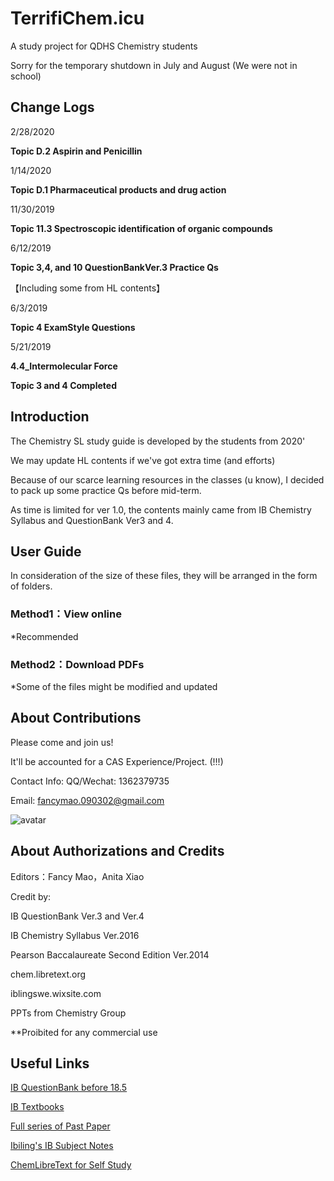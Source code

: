 # TerrifiChem.icu
A study project for QDHS Chemistry students

Sorry for the temporary shutdown in July and August (We were not in school)

## Change Logs

2/28/2020

**Topic D.2 Aspirin and Penicillin**

1/14/2020

**Topic D.1 Pharmaceutical products and drug action**

11/30/2019

**Topic 11.3 Spectroscopic identification of organic compounds**

6/12/2019

**Topic 3,4, and 10 QuestionBankVer.3 Practice Qs** 

【Including some from HL contents】

6/3/2019

**Topic 4 ExamStyle Questions** 

5/21/2019

**4.4_Intermolecular Force** 

**Topic 3 and 4 Completed**

## Introduction

The Chemistry SL study guide is developed by the students from 2020'

We may update HL contents if we've got extra time (and efforts)

Because of our scarce learning resources in the classes (u know), I decided to pack up some practice Qs before mid-term.

As time is limited for ver 1.0, the contents mainly came from IB Chemistry Syllabus and QuestionBank Ver3 and 4.

## User Guide

In consideration of the size of these files, they will be arranged in the form of folders.

### Method1：View online

*Recommended

### Method2：Download PDFs

*Some of the files might be modified and updated

## About Contributions

Please come and join us!

It'll be accounted for a CAS Experience/Project. (!!!)

Contact Info: QQ/Wechat: 1362379735

Email: fancymao.090302@gmail.com

![avatar](https://camo.githubusercontent.com/af66ed3ad2d9fd159b9f5fdc92ba0a1804cff642/68747470733a2f2f692e696d6775722e636f6d2f4766746846417a2e706e67)

## About Authorizations and Credits

Editors：Fancy Mao，Anita Xiao

Credit by: 

IB QuestionBank Ver.3 and Ver.4

IB Chemistry Syllabus Ver.2016

Pearson Baccalaureate Second Edition Ver.2014

chem.libretext.org

iblingswe.wixsite.com

PPTs from Chemistry Group

**Proibited for any commercial use

## Useful Links

[IB QuestionBank before 18.5](https://www.ibdocuments.com/IB%20QUESTIONBANKS/4.%20Fourth%20Edition/)


[IB Textbooks](https://www.ibdocuments.com/IB%20BOOKS/)

[Full series of Past Paper](https://www.ibdocuments.com/IB%20PAST%20PAPERS%20-%20SUBJECT/)

[Ibiling's IB Subject Notes](https://iblingswe.wixsite.com/home?tdsourcetag=s_pctim_aiomsg)

[ChemLibreText for Self Study](https://chem.libretexts.org/)


